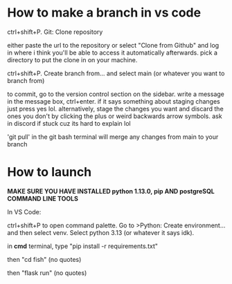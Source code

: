 # How to make a branch in vs code

ctrl+shift+P. Git: Clone repository

either paste the url to the repository or select "Clone from Github" and log in where i think you'll be able to access it automatically afterwards. pick a directory to put the clone in on your machine.

ctrl+shift+P. Create branch from... and select main (or whatever you want to branch from)

to commit, go to the version control section on the sidebar. write a message in the message box, ctrl+enter. if it says something about staging changes just press yes lol. alternatively, stage the changes you want and discard the ones you don't by clicking the plus or weird backwards arrow symbols. ask in discord if stuck cuz its hard to explain lol

'git pull' in the git bash terminal will merge any changes from main to your branch

# How to launch

**MAKE SURE YOU HAVE INSTALLED python 1.13.0, pip AND postgreSQL COMMAND LINE TOOLS**

In VS Code:

ctrl+shift+P to open command palette. Go to >Python: Create environment... and then select venv. Select python 3.13 (or whatever it says idk).

in **cmd** terminal, type "pip install -r requirements.txt"

then "cd fish" (no quotes)

then "flask run" (no quotes)
